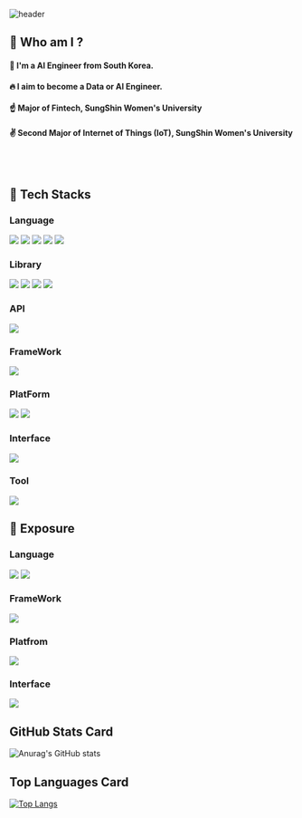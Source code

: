 <div>
  
  <!--Header-->
  ![header](https://capsule-render.vercel.app/api?type=waving&color=gradient&height=300&section=header&text=Welcome%20to%20my%20Github%F0%9F%A4%97)
  
</div>

<div>
  <!--Body-->
  
  ## 💙 Who am I ?
  #### :raising_hand: I'm a AI Engineer from South Korea.<br/>
  #### :fire: I aim to become a Data or AI Engineer.<br/>
  #### :point_up: Major of Fintech, SungShin Women's University
  #### :v: Second Major of Internet of Things (IoT), SungShin Women's University
  <br/>
  <br/>
  
  ## 💪 Tech Stacks
  ### Language
  <!--Python-->
  <img src="https://img.shields.io/badge/Python-3776AB?style=flat-square&logo=Python&logoColor=white"/>
  <!--MySQL-->
  <img src="https://img.shields.io/badge/Mysql-4479A1?style=flat-square&logo=mysql&logoColor=white"/>
  <!--markdown-->
  <img src="https://img.shields.io/badge/Markdown-000000?style=flat-square&logo=markdown&logoColor=white"/>
  <!--Linux-->
  <img src="https://img.shields.io/badge/Linux-FCC624?style=flat-square&logo=Linux&logoColor=black"/>
  <!--JSON-->
  <img src="https://img.shields.io/badge/JSON-000000?style=flat-square&logo=JSON&logoColor=white"/>

  ### Library
  <!--Selenium-->
  <img src="https://img.shields.io/badge/Selenium-43B02A?style=flat-square&logo=Selenium&logoColor=white"/>
  <!--BeautifulSoup-->
  <img src="https://img.shields.io/badge/BeautifulSoup-033963?style=flat-square&logo=BeautifulSoup&logoColor=white"/>
  <!--scikit-learn-->
  <img src="https://img.shields.io/badge/Scikitlearn-F7931E?style=flat-square&logo=scikitlearn&logoColor=white"/>
  <!--Pandas-->
  <img src="https://img.shields.io/badge/Pandas-150458?style=flat-square&logo=pandas&logoColor=white"/>

  ### API
  <img src="https://img.shields.io/badge/Flask-3BABC3?style=flat-square&logo=figma&logoColor=white"/>
  
  ### FrameWork
  <!--Airflow-->
  <img src="https://img.shields.io/badge/Airflow-017CEE?style=flat-square&logo=apacheairflow&logoColor=white"/>

  ### PlatForm
  <!--HuggingFace-->
  <img src="https://img.shields.io/badge/HuggingFace-FCC624?style=huggingface&logo=huggingface&logoColor=black"/>
  <!--AWS-->
  <img src="https://img.shields.io/badge/AWS-F38020?style=huggingface&logo=AWS&logoColor=white"/>

  ### Interface
  <!--Streamlit-->
  <img src="https://img.shields.io/badge/Streamlit-FF4B4B?style=flat-square&logo=streamlit&logoColor=white"/>

  ### Tool
  <!--Figma-->
  <img src="https://img.shields.io/badge/Figma-F24E1E?style=flat-square&logo=Figma&logoColor=white"/>
  <br/>


  
  ## 📕 Exposure
  ### Language
  <!--C++-->
  <img src="https://img.shields.io/badge/C++-00599C?style=flat-square&logo=cplusplus&logoColor=white"/>
  <!--PostgreSQL-->
  <img src="https://img.shields.io/badge/PostgreSQL-4169E1?style=flat-square&logo=postgresql&logoColor=white"/>
  
  
  ### FrameWork
  <!--Kubernetes-->
  <img src="https://img.shields.io/badge/Kubernetes-326CE5?style=flat-square&logo=kubernetes&logoColor=white"/>
  
  ### Platfrom
  <!--Grafana-->
  <img src="https://img.shields.io/badge/Grafana-F46800?style=flat-square&logo=grafana&logoColor=white"/>
  <br/>

  ### Interface
  <!--Gradio-->
  <img src="https://img.shields.io/badge/Gradio-F97316?style=flat-square&logo=gradio&logoColor=white"/>



  ## GitHub Stats Card
  ![Anurag's GitHub stats](https://github-readme-stats.vercel.app/api?username=Kimheekyo35&show_icons=true&theme=radical)


  ## Top Languages Card
  [![Top Langs](https://github-readme-stats.vercel.app/api/top-langs/?username=Kimheekyo35)](https://github.com/anuraghazra/github-readme-stats)

  

<!--
**Kimheekyo35/Kimheekyo35** is a ✨ _special_ ✨ repository because its `README.md` (this file) appears on your GitHub profile.

Here are some ideas to get you started:

- 🔭 I’m currently working on ...
- 🌱 I’m currently learning ...
- 👯 I’m looking to collaborate on ...
- 🤔 I’m looking for help with ...
- 💬 Ask me about ...
- 📫 How to reach me: ...
- 😄 Pronouns: ...
- ⚡ Fun fact: ...
-->
